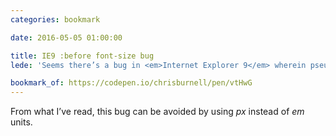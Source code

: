 ```yaml
---
categories: bookmark

date: 2016-05-05 01:00:00

title: IE9 :before font-size bug
lede: 'Seems there’s a bug in <em>Internet Explorer 9</em> wherein pseudo content (<code>:before</code> and <code>:after</code> content) doesn’t get parsed properly in the DOM, so instead of declarations like <code>font-size</code> being applied only once despite multiple occurrences of the rule, but is in fact treated like a child element in each instance.'

bookmark_of: https://codepen.io/chrisburnell/pen/vtHwG
---
```



From what I’ve read, this bug can be avoided by using <var>px</var> instead of <var>em</var> units.
